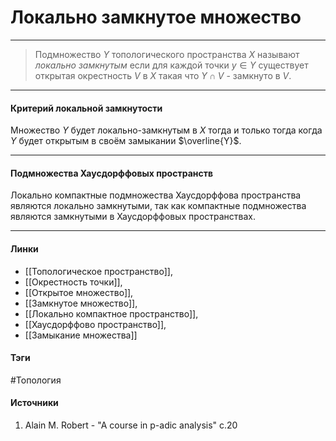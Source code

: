 # Локально замкнутое множество
***
>Подмножество $Y$ топологического пространства $X$ называют *локально замкнутым* если для каждой точки $y\in Y$ существует открытая окрестность $V$ в $X$ такая что $Y\cap V$ - замкнуто в $V$.
***
#### Критерий локальной замкнутости
Множество $Y$ будет локально-замкнутым в $X$ тогда и только тогда когда $Y$ будет открытым в своём замыкании $\overline{Y}$.
***
#### Подмножества Хаусдорффовых пространств
Локально компактные подмножества Хаусдорффова пространства являются локально замкнутыми, так как компактные подмножества являются замкнутыми в Хаусдорффовых пространствах.
***
#### Линки
- [[Топологическое пространство]],
- [[Окрестность точки]],
- [[Открытое множество]],
- [[Замкнутое множество]],
- [[Локально компактное пространство]],
- [[Хаусдорффово пространство]],
- [[Замыкание множества]]
#### Тэги
 #Топология 
#### Источники
1. Alain M. Robert - "A course in p-adic analysis" c.20